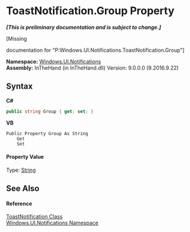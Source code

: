 # ToastNotification.Group Property 
 _**\[This is preliminary documentation and is subject to change.\]**_

\[Missing <summary> documentation for "P:Windows.UI.Notifications.ToastNotification.Group"\]

**Namespace:**&nbsp;<a href="N_Windows_UI_Notifications">Windows.UI.Notifications</a><br />**Assembly:**&nbsp;InTheHand (in InTheHand.dll) Version: 9.0.0.0 (9.2016.9.22)

## Syntax

**C#**<br />
``` C#
public string Group { get; set; }
```

**VB**<br />
``` VB
Public Property Group As String
	Get
	Set
```


#### Property Value
Type: <a href="http://msdn2.microsoft.com/en-us/library/s1wwdcbf" target="_blank">String</a>

## See Also


#### Reference
<a href="T_Windows_UI_Notifications_ToastNotification">ToastNotification Class</a><br /><a href="N_Windows_UI_Notifications">Windows.UI.Notifications Namespace</a><br />